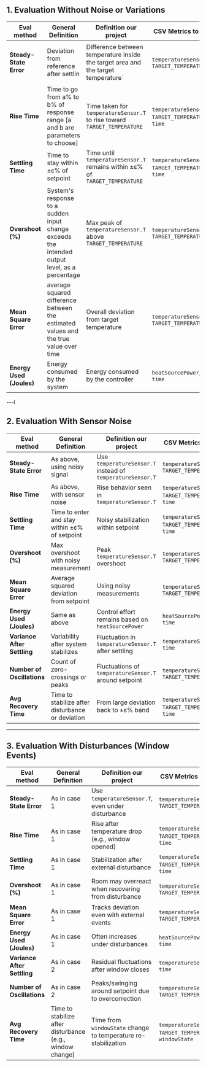 ## 1. Evaluation Without Noise or Variations

| **Eval method** | **General Definition**| **Definition our  project** | **CSV Metrics to Use** | **Formula** | **General Formula** |
|-----------------------|------------------------------------------------------------------|----------------------------------------------------------------------------------------------|---------------------------------------------|------------------------------------------------------------------------------|---------------------------------------------|
| **Steady-State Error** |  Deviation from reference after settlin | Difference between temperature inside the target area and the target temperature`| `temperatureSensor.T`, `TARGET_TEMPERATURE`| `SSE = mean(abs(temperatureSensor.T[-M:] - TARGET_TEMPERATURE[-M:]))`, where M isthe number of samples in the steady-state window| $\text{SSE} = \frac{1}{M} \sum_{i=N-M+1}^{N} abs(y_i - r_i)$|
| **Rise Time** | Time to go from a% to b% of response range [a and b are parameters to choose]| Time taken for `temperatureSensor.T` to rise toward `TARGET_TEMPERATURE`| `temperatureSensor.T`, `TARGET_TEMPERATURE`, `time`| `RiseTime = t_b% - t_a%`| |
| **Settling Time**      | Time to stay within ±ε% of setpoint | Time until `temperatureSensor.T` remains within ±ε% of `TARGET_TEMPERATURE`| `temperatureSensor.T`, `TARGET_TEMPERATURE`, `time`| `SettlingTime = last exit from ±ε% band`| |
| **Overshoot (%)**      | System's response to a sudden input change exceeds the intended output level, as a percentage | Max peak of `temperatureSensor.T` above `TARGET_TEMPERATURE`| `temperatureSensor.T`, `TARGET_TEMPERATURE`| `Overshoot = (max(temperatureSensor.T) - TARGET_TEMPERATURE) / TARGET_TEMPERATURE * 100`| |
| **Mean Square Error**  | average squared difference between the estimated values and the true value over time| Overall deviation from target temperature| `temperatureSensor.T`, `TARGET_TEMPERATURE` | `MSE = \sum((temperatureSensor.T - TARGET_TEMPERATURE)^2)`| $\text{MSE} = \frac{1}{N} \sum_{i=1}^{N} (y_i - r_i)^2 $|
| **Energy Used (Joules)**| Energy consumed by the system | Energy consumed by the controller | `heatSourcePower`, `time`| `Energy=`| |

---l

## 2. Evaluation With Sensor Noise

| **Eval method** | **General Definition**| **Definition our  project** | **CSV Metrics to Use** | **Formula** | **General Formula** |
|----------------------------|------------------------------------------------------------------|----------------------------------------------------------------------------------------------|---------------------------------------------|------------------------------------------------------------------------------|---------------------------------------------|
| **Steady-State Error**     | As above, using noisy signal | Use `temperatureSensor.T` instead of `temperatureSensor.T`| `temperatureSensor.T`, `TARGET_TEMPERATURE`| `SSE` = `$mean(mod(temperatureSensor.T - TARGET_TEMPERATURE))$`|
| **Rise Time**              | As above, with sensor noise| Rise behavior seen in `temperatureSensor.T`| `temperatureSensor.T`, `TARGET_TEMPERATURE`, `time`| `RiseTime = t_b% - t_a%`|
| **Settling Time**          | Time to enter and stay within ±ε% of setpoint| Noisy stabilization within setpoint | `temperatureSensor.T`, `TARGET_TEMPERATURE`, `time`| `SettlingTime = last exit of temperatureSensor.T from ±ε% TARGET_TEMPERATURE's band`|
| **Overshoot (%)**          | Max overshoot with noisy measurement| Peak `temperatureSensor.T` overshoot | `temperatureSensor.T`, `TARGET_TEMPERATURE`| `Overshoot = (max(temperatureSensor.T) - TARGET_TEMPERATURE) / TARGET_TEMPERATURE * 100`|
| **Mean Square Error**      | Average squared deviation from setpoint| Using noisy measurements| `temperatureSensor.T`, `TARGET_TEMPERATURE`| `MSE = mean((temperatureSensor.T - TARGET_TEMPERATURE)^2)`|
| **Energy Used (Joules)**   | Same as above | Control effort remains based on `heatSourcePower`| `heatSourcePower`, `time`| `Energy = `|
| **Variance After Settling**| Variability after system stabilizes| Fluctuation in `temperatureSensor.T` after settling| `temperatureSensor.T`, `time` | `Variance = var(temperatureSensor.T[t > t_settle])`|
| **Number of Oscillations** | Count of zero-crossings or peaks | Fluctuations of `temperatureSensor.T` around setpoint | `temperatureSensor.T`, `TARGET_TEMPERATURE`| `Oscillations = count crossings of TARGET_TEMPERATURE ± ε`|
| **Avg Recovery Time**      | Time to stabilize after disturbance or deviation | From large deviation back to ±ε% band | `temperatureSensor.T`, `TARGET_TEMPERATURE`, `time`| `RecoveryTime = t_recovered - t_deviation` |

---

## 3. Evaluation With Disturbances (Window Events)

| **Eval method** | **General Definition**| **Definition our  project** | **CSV Metrics to Use** | **Formula** | **General Formula** |
|----------------------------|------------------------------------------------------------------|----------------------------------------------------------------------------------------------|---------------------------------------------|------------------------------------------------------------------------------|---------------------------------------------|
| **Steady-State Error**     | As in case 1 | Use `temperatureSensor.T`, even under disturbance | `temperatureSensor.T`, `TARGET_TEMPERATURE`| `SSE = mean(mod(temperatureSensor.T - TARGET_TEMPERATURE))`|
| **Rise Time**              | As in case 1| Rise after temperature drop (e.g., window opened) | `temperatureSensor.T`, `TARGET_TEMPERATURE`, `time`| `RiseTime` |
| **Settling Time**          | As in case 1 | Stabilization after external disturbance | `temperatureSensor.T`, `TARGET_TEMPERATURE`, `time`| `SettlingTime = last exit from ±ε% band`|
| **Overshoot (%)**          | As in case 1 | Room may overreact when recovering from disturbance | `temperatureSensor.T`, `TARGET_TEMPERATURE` | `Overshoot = (max(temperatureSensor.T) - TARGET_TEMPERATURE) / TARGET_TEMPERATURE * 100`|
| **Mean Square Error**      | As in case 1 | Tracks deviation even with external events| `temperatureSensor.T`, `TARGET_TEMPERATURE`| `MSE = mean((temperatureSensor.T - TARGET_TEMPERATURE)^2)`|
| **Energy Used (Joules)**   | As in case 1 | Often increases under disturbances | `heatSourcePower`, `time`| `Energy `|
| **Variance After Settling**| As in case 2 | Residual fluctuations after window closes | `temperatureSensor.T`, `time` | `Variance = var(temperatureSensor.T[t > t_settle])`|
| **Number of Oscillations** | As in case 2 | Peaks/swinging around setpoint due to overcorrection | `temperatureSensor.T`, `TARGET_TEMPERATURE`| `Oscillations = count crossings of TARGET_TEMPERATURE ± ε`|
| **Avg Recovery Time**      | Time to stabilize after disturbance (e.g., window change)| Time from `windowState` change to temperature re-stabilization| `temperatureSensor.T`, `TARGET_TEMPERATURE`, `windowState`  | `RecoveryTime = t_stable - t_disturbance_event`|
